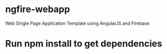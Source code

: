 # ngfire-webapp
Web Single Page Application Template using AngularJS and Firebase

# Run npm install to get dependencies
